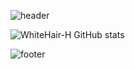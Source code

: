![header](https://capsule-render.vercel.app/api?type=waving&color=2E97D7&fontColor=FFFFFF&height=300&section=header&text=Jinwoo%20Ha&fontSize=90)



![WhiteHair-H GitHub stats](https://github-readme-stats.vercel.app/api?username=anuraghazra&theme=kacho_ga&show_icons=true)


![footer](https://capsule-render.vercel.app/api?section=footer&color=7AB53F)

